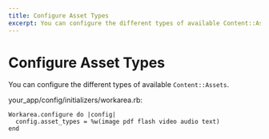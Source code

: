 ```yaml
---
title: Configure Asset Types
excerpt: You can configure the different types of available Content::Assets.
---
```


# Configure Asset Types

You can configure the different types of available `Content::Assets`.

your\_app/config/initializers/workarea.rb:

```
Workarea.configure do |config|
  config.asset_types = %w(image pdf flash video audio text)
end
```


